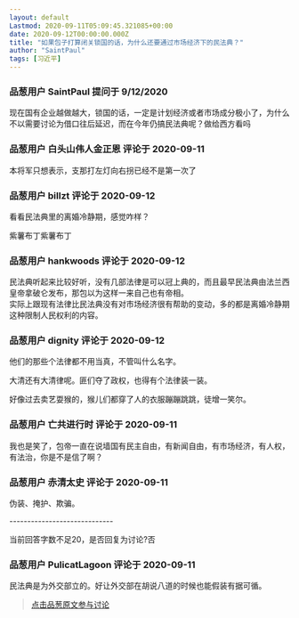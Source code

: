 ```yaml
---
layout: default
Lastmod: 2020-09-11T05:09:45.321085+00:00
date: 2020-09-12T00:00:00.000Z
title: "如果包子打算闭关锁国的话，为什么还要通过市场经济下的民法典？"
author: "SaintPaul"
tags: [习近平]
---
```



### 品葱用户 **SaintPaul** 提问于 9/12/2020
    
现在国有企业越做越大，锁国的话，一定是计划经济或者市场成分极小了，为什么不以需要讨论为借口往后延迟，而在今年仍搞民法典呢？做给西方看吗
    
                

### 品葱用户 **白头山伟人金正恩** 评论于 2020-09-11
        
本将军只想表示，支那打左灯向右拐已经不是第一次了
        
                

### 品葱用户 **billzt** 评论于 2020-09-12
        
看看民法典里的离婚冷静期，感觉咋样？  
  
紫薯布丁紫薯布丁
        
                

### 品葱用户 **hankwoods** 评论于 2020-09-12
        
民法典听起来比较好听，没有几部法律是可以冠上典的，而且最早民法典由法兰西皇帝拿破仑发布，那包以为这样一来自己也有帝相。  
实际上跟现有法律比民法典没有对市场经济很有帮助的变动，多的都是离婚冷静期这种限制人民权利的内容。
        
                

### 品葱用户 **dignity** 评论于 2020-09-12
        
他们的那些个法律都不用当真，不管叫什么名字。  
  
大清还有大清律呢。匪们夺了政权，也得有个法律装一装。  
  
好像过去卖艺耍猴的，猴儿们都穿了人的衣服蹦蹦跳跳，徒增一笑尔。
        
                

### 品葱用户 **亡共进行时** 评论于 2020-09-11
        
我也是笑了，包帝一直在说墙国有民主自由，有新闻自由，有市场经济，有人权，有法治，你是不是信了啊？
        
                

### 品葱用户 **赤清太史** 评论于 2020-09-11
        
伪装、掩护、欺骗。  
  
\-----------------------------  
  
当前回答字数不足20，是否回复为讨论?否
        
                

### 品葱用户 **PulicatLagoon** 评论于 2020-09-11
        
民法典是为外交部立的。好让外交部在胡说八道的时候也能假装有据可循。
        
                





> [点击品葱原文参与讨论](https://pincong.rocks/question/30850)

